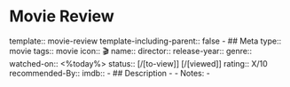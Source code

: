 # Movie Review
template:: movie-review
template-including-parent:: false
	- ## Meta
	  type:: movie
	  tags:: movie
	  icon:: 🎬
	  name:: 
	  director:: 
	  release-year:: 
	  genre:: 
	  watched-on:: <%today%>
	  status:: [/[to-view]] [/[viewed]] 
	  rating:: X/10
	  recommended-By::
	  imdb::
	- ## Description
		-
	- Notes:
		-